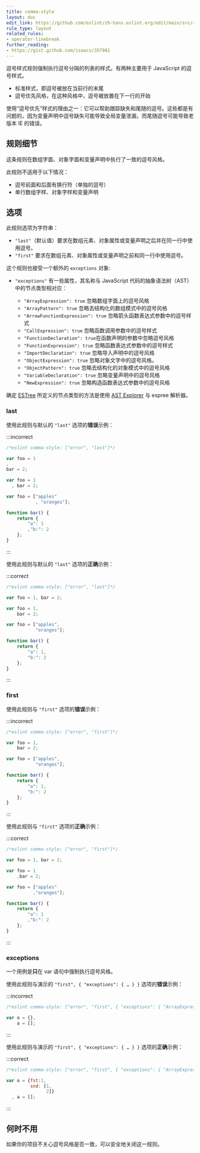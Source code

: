 ```yaml
---
title: comma-style
layout: doc
edit_link: https://github.com/eslint/zh-hans.eslint.org/edit/main/src/rules/comma-style.md
rule_type: layout
related_rules:
- operator-linebreak
further_reading:
- https://gist.github.com/isaacs/357981
---
```


逗号样式规则强制执行逗号分隔的列表的样式。有两种主要用于 JavaScript 的逗号样式。

* 标准样式，即逗号被放在当前行的末尾
* 逗号优先风格，在这种风格中，逗号被放置在下一行的开始

使用“逗号优先”样式的理由之一：它可以帮助跟踪缺失和尾随的逗号。这些都是有问题的，因为变量声明中逗号缺失可能导致全局变量泄漏，而尾随逗号可能导致老版本 IE 的错误。

## 规则细节

这条规则在数组字面、对象字面和变量声明中执行了一致的逗号风格。

此规则不适用于以下情况：

* 逗号前面和后面有换行符（单独的逗号）
* 单行数组字样、对象字样和变量声明

## 选项

此规则选项为字符串：

* `"last"`（默认值）要求在数组元素、对象属性或变量声明之后并在同一行中使用逗号。
* `"first"` 要求在数组元素、对象属性或变量声明之前和同一行中使用逗号。

这个规则也接受一个额外的 `exceptions` 对象:

* `"exceptions"` 有一些属性，其名称与 JavaScript 代码的抽象语法树（AST）中的节点类型相对应：

    * `"ArrayExpression": true` 忽略数组字面上的逗号风格
    * `"ArrayPattern": true` 忽略去结构化的数组模式中的逗号风格
    * `"ArrowFunctionExpression": true` 忽略箭头函数表达式参数中的逗号样式
    * `"CallExpression": true` 忽略函数调用参数中的逗号样式
    * `"FunctionDeclaration": true`在函数声明的参数中忽略逗号风格
    * `"FunctionExpression": true` 忽略函数表达式参数中的逗号样式
    * `"ImportDeclaration": true` 忽略导入声明中的逗号风格
    * `"ObjectExpression": true` 忽略对象文字中的逗号风格。
    * `"ObjectPattern": true` 忽略去结构化的对象模式中的逗号风格
    * `"VariableDeclaration": true` 忽略变量声明中的逗号风格
    * `"NewExpression": true` 忽略构造函数表达式参数中的逗号风格

确定 [ESTree](https://github.com/estree/estree) 所定义的节点类型的方法是使用 [AST Explorer](https://astexplorer.net/) 与 espree 解析器。

### last

使用此规则与默认的 `"last"` 选项的**错误**示例：

:::incorrect

```js
/*eslint comma-style: ["error", "last"]*/

var foo = 1
,
bar = 2;

var foo = 1
  , bar = 2;

var foo = ["apples"
           , "oranges"];

function bar() {
    return {
        "a": 1
        ,"b:": 2
    };
}
```

:::

使用此规则与默认的 `"last"` 选项的**正确**示例：

:::correct

```js
/*eslint comma-style: ["error", "last"]*/

var foo = 1, bar = 2;

var foo = 1,
    bar = 2;

var foo = ["apples",
           "oranges"];

function bar() {
    return {
        "a": 1,
        "b:": 2
    };
}
```

:::

### first

使用此规则与 `"first"` 选项的**错误**示例：

:::incorrect

```js
/*eslint comma-style: ["error", "first"]*/

var foo = 1,
    bar = 2;

var foo = ["apples",
           "oranges"];

function bar() {
    return {
        "a": 1,
        "b:": 2
    };
}
```

:::

使用此规则与 `"first"` 选项的**正确**示例：

:::correct

```js
/*eslint comma-style: ["error", "first"]*/

var foo = 1, bar = 2;

var foo = 1
    ,bar = 2;

var foo = ["apples"
          ,"oranges"];

function bar() {
    return {
        "a": 1
        ,"b:": 2
    };
}
```

:::

### exceptions

一个用例是**只**在 var 语句中强制执行逗号风格。

使用此规则与演示的 `"first", { "exceptions": { … } }` 选项的**错误**示例：

:::incorrect

```js
/*eslint comma-style: ["error", "first", { "exceptions": { "ArrayExpression": true, "ObjectExpression": true } }]*/

var o = {},
    a = [];
```

:::

使用此规则与演示的 `"first", { "exceptions": { … } }` 选项的**正确**示例：

:::correct

```js
/*eslint comma-style: ["error", "first", { "exceptions": { "ArrayExpression": true, "ObjectExpression": true } }]*/

var o = {fst:1,
         snd: [1,
               2]}
  , a = [];
```

:::

## 何时不用

如果你的项目不关心逗号风格是否一致，可以安全地关闭这一规则。

